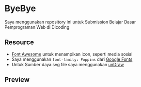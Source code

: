 # ByeBye
Saya menggunakan repository ini untuk Submission Belajar Dasar Pemprograman Web di Dicoding

## Resource
* [Font Awesome](https://www.fontawesome.com) untuk menampikan icon, seperti media sosial
* Saya menggunakan `font-family: Poppins` dari [Google Fonts](https://fonts.google.com/)
* Untuk Sumber daya svg file saya menggunakan [unDraw](https://undraw.co/)

## Preview